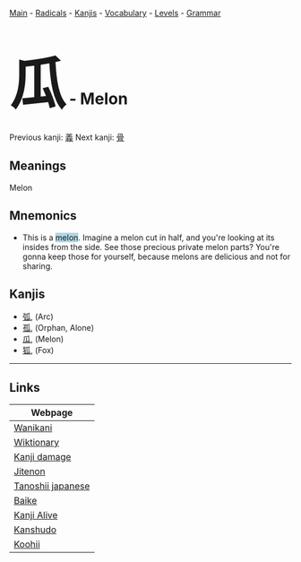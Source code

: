 <style> bigfont {font-size: 100px}</style>
[Main](../README.md) -
[Radicals](../radicals.md) -
[Kanjis](../kanjis.md) -
[Vocabulary](../vocabulary.md) -
[Levels](../levels.md) -
[Grammar](../grammar.md)
# <bigfont> 瓜</bigfont> - Melon 

Previous kanji: [義](義.md) Next kanji: [骨](骨.md) 

## Meanings
 Melon
## Mnemonics
 * This is a <span style="background-color:#ADD8E6"> melon</span>. Imagine a melon cut in half, and you're looking at its insides from the side. See those precious private melon parts? You're gonna keep those for yourself, because melons are delicious and not for sharing.


## Kanjis
 * [弧](../kanjis/弧.md), (Arc)
* [孤](../kanjis/孤.md), (Orphan, Alone)
* [瓜](../kanjis/瓜.md), (Melon)
* [狐](../kanjis/狐.md), (Fox)



---

## Links 

| Webpage |
| --- |
| [Wanikani          ](https://www.wanikani.com/kanji/瓜) |
| [Wiktionary        ](https://en.wiktionary.org/wiki/瓜) |
| [Kanji damage      ](http://www.kanjidamage.com/kanji/search?utf8=✓&q=瓜) |
| [Jitenon           ](https://jitenon.com/kanji/瓜) |
| [Tanoshii japanese ](https://www.tanoshiijapanese.com/dictionary/kanji.cfm?k=瓜) |
| [Baike             ](https://baike.baidu.com/item/瓜) |
| [Kanji Alive       ](https://app.kanjialive.com/瓜) |
| [Kanshudo          ](https://www.kanshudo.com/searchmn?q=瓜) |
| [Koohii            ](https://kanji.koohii.com/study/kanji/瓜) |
